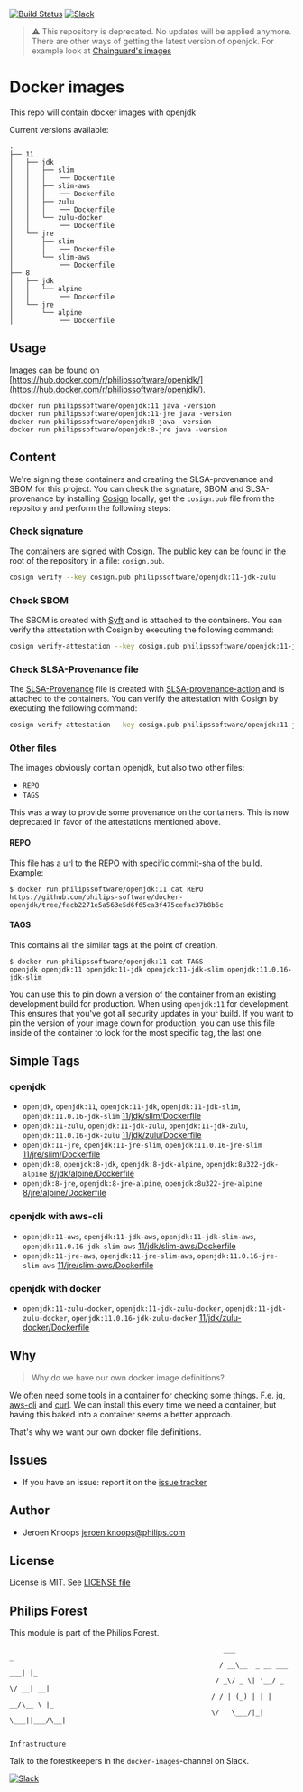 [![Build Status](https://github.com/philips-software/docker-openjdk/workflows/build/badge.svg)](https://github.com/philips-software/docker-openjdk/actions/)
[![Slack](https://philips-software-slackin.now.sh/badge.svg)](https://philips-software-slackin.now.sh)

> ⚠️ This repository is deprecated. No updates will be applied anymore. There are other ways of getting the latest version of openjdk.
> For example look at [Chainguard's images](https://www.chainguard.dev/chainguard-images)

# Docker images

This repo will contain docker images with openjdk

Current versions available:
```
.
├── 11
│   ├── jdk
│   │   ├── slim
│   │   │   └── Dockerfile
│   │   ├── slim-aws
│   │   │   └── Dockerfile
│   │   ├── zulu
│   │   │   └── Dockerfile
│   │   └── zulu-docker
│   │       └── Dockerfile
│   └── jre
│       ├── slim
│       │   └── Dockerfile
│       └── slim-aws
│           └── Dockerfile
├── 8
│   ├── jdk
│   │   └── alpine
│   │       └── Dockerfile
│   └── jre
│       └── alpine
│           └── Dockerfile
```
## Usage

Images can be found on [https://hub.docker.com/r/philipssoftware/openjdk/](https://hub.docker.com/r/philipssoftware/openjdk/).

```
docker run philipssoftware/openjdk:11 java -version
docker run philipssoftware/openjdk:11-jre java -version
docker run philipssoftware/openjdk:8 java -version
docker run philipssoftware/openjdk:8-jre java -version
```

## Content

We're signing these containers and creating the SLSA-provenance and SBOM for this project.
You can check the signature, SBOM and SLSA-provenance by installing [Cosign](https://github.com/sigstore/cosign) locally, get the `cosign.pub` file from the repository and perform the following steps:

### Check signature

The containers are signed with Cosign. The public key can be found in the root of the repository in a file: `cosign.pub`.

```bash
cosign verify --key cosign.pub philipssoftware/openjdk:11-jdk-zulu
```

### Check SBOM

The SBOM is created with [Syft](https://github.com/anchore/syft) and is attached to the containers. You can verify the attestation with Cosign by executing the following command:

```bash
cosign verify-attestation --key cosign.pub philipssoftware/openjdk:11-jdk-zulu | jq '.payload |= @base64d | .payload | fromjson | select( .predicateType=="https://spdx.dev/Document" ) | .predicate.Data | fromjson | .'
```

### Check SLSA-Provenance file

The [SLSA-Provenance](https://slsa.dev) file is created with [SLSA-provenance-action](https://github.com/philips-labs/slsa-provenance-action) and is attached to the containers. You can verify the attestation with Cosign by executing the following command:

```bash
cosign verify-attestation --key cosign.pub philipssoftware/openjdk:11-jdk-zulu | jq '.payload |= @base64d | .payload | fromjson | select( .predicateType=="https://slsa.dev/provenance/v0.2" ) |  .'
```

### Other files

The images obviously contain openjdk, but also two other files:
- `REPO`
- `TAGS`

This was a way to provide some provenance on the containers. This is now deprecated in favor of the attestations mentioned above.

#### REPO

This file has a url to the REPO with specific commit-sha of the build.
Example: 

```
$ docker run philipssoftware/openjdk:11 cat REPO
https://github.com/philips-software/docker-openjdk/tree/facb2271e5a563e5d6f65ca3f475cefac37b8b6c
```

#### TAGS

This contains all the similar tags at the point of creation. 

```
$ docker run philipssoftware/openjdk:11 cat TAGS
openjdk openjdk:11 openjdk:11-jdk openjdk:11-jdk-slim openjdk:11.0.16-jdk-slim
```

You can use this to pin down a version of the container from an existing development build for production. When using `openjdk:11` for development. This ensures that you've got all security updates in your build. If you want to pin the version of your image down for production, you can use this file inside of the container to look for the most specific tag, the last one.

## Simple Tags

### openjdk
- `openjdk`, `openjdk:11`, `openjdk:11-jdk`, `openjdk:11-jdk-slim`, `openjdk:11.0.16-jdk-slim` [11/jdk/slim/Dockerfile](11/jdk/slim/Dockerfile)
- `openjdk:11-zulu`, `openjdk:11-jdk-zulu`, `openjdk:11-jdk-zulu`, `openjdk:11.0.16-jdk-zulu` [11/jdk/zulu/Dockerfile](11/jdk/zulu/Dockerfile)
- `openjdk:11-jre`, `openjdk:11-jre-slim`, `openjdk:11.0.16-jre-slim` [11/jre/slim/Dockerfile](11/jre/slim/Dockerfile)
- `openjdk:8`, `openjdk:8-jdk`, `openjdk:8-jdk-alpine`, `openjdk:8u322-jdk-alpine` [8/jdk/alpine/Dockerfile](8/jdk/alpine/Dockerfile)
- `openjdk:8-jre`, `openjdk:8-jre-alpine`, `openjdk:8u322-jre-alpine` [8/jre/alpine/Dockerfile](8/jre/alpine/Dockerfile)

### openjdk with aws-cli
- `openjdk:11-aws`, `openjdk:11-jdk-aws`, `openjdk:11-jdk-slim-aws`, `openjdk:11.0.16-jdk-slim-aws` [11/jdk/slim-aws/Dockerfile](11/jdk/slim-aws/Dockerfile)
- `openjdk:11-jre-aws`, `openjdk:11-jre-slim-aws`, `openjdk:11.0.16-jre-slim-aws` [11/jre/slim-aws/Dockerfile](11/jre/slim-aws/Dockerfile)

### openjdk with docker
- `openjdk:11-zulu-docker`, `openjdk:11-jdk-zulu-docker`, `openjdk:11-jdk-zulu-docker`, `openjdk:11.0.16-jdk-zulu-docker` [11/jdk/zulu-docker/Dockerfile](11/jdk/zulu-docker/Dockerfile)

## Why

> Why do we have our own docker image definitions?

We often need some tools in a container for checking some things. F.e. [jq](https://stedolan.github.io/jq/), [aws-cli](https://aws.amazon.com/cli/) and [curl](https://curl.haxx.se/).
We can install this every time we need a container, but having this baked into a container seems a better approach.

That's why we want our own docker file definitions.

## Issues

- If you have an issue: report it on the [issue tracker](https://github.com/philips-software/docker-openjdk/issues)

## Author

- Jeroen Knoops <jeroen.knoops@philips.com>

## License

License is MIT. See [LICENSE file](LICENSE.md)

## Philips Forest

This module is part of the Philips Forest.

```
                                                     ___                   _
                                                    / __\__  _ __ ___  ___| |_
                                                   / _\/ _ \| '__/ _ \/ __| __|
                                                  / / | (_) | | |  __/\__ \ |_
                                                  \/   \___/|_|  \___||___/\__|  

                                                                 Infrastructure
```

Talk to the forestkeepers in the `docker-images`-channel on Slack.

[![Slack](https://philips-software-slackin.now.sh/badge.svg)](https://philips-software-slackin.now.sh)
